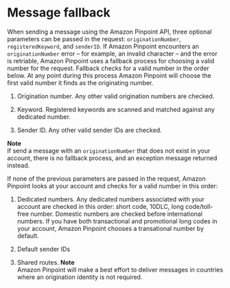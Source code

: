 # Message fallback<a name="channels-sms-limitations-fallback"></a>

When sending a message using the Amazon Pinpoint API, three optional parameters can be passed in the request: `originationNumber`, `registeredKeyword`, and `senderID`\. If Amazon Pinpoint encounters an `originationNumber` error – for example, an invalid character – and the error is retriable, Amazon Pinpoint uses a fallback process for choosing a valid number for the request\. Fallback checks for a valid number in the order below\. At any point during this process Amazon Pinpoint will choose the first valid number it finds as the originating number\.

1. Origination number\. Any other valid origination numbers are checked\.

1. Keyword\. Registered keywords are scanned and matched against any dedicated number\. 

1. Sender ID\. Any other valid sender IDs are checked\.

**Note**  
If send a message with an `originationNumber` that does not exist in your account, there is no fallback process, and an exception message returned instead\.

If none of the previous parameters are passed in the request, Amazon Pinpoint looks at your account and checks for a valid number in this order:

1. Dedicated numbers\. Any dedicated numbers associated with your account are checked in this order: short code, 10DLC, long code/toll\-free number\. Domestic numbers are checked before international numbers\. If you have both transactional and promotional long codes in your account, Amazon Pinpoint chooses a transational number by default\.

1. Default sender IDs

1. Shared routes\. 
**Note**  
Amazon Pinpoint will make a best effort to deliver messages in countries where an origination identity is not required\.